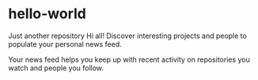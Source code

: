 # hello-world
Just another repository
Hi all!
   Discover interesting projects and people to populate your personal news feed.

   Your news feed helps you keep up with recent activity on repositories you watch and people you follow. 
